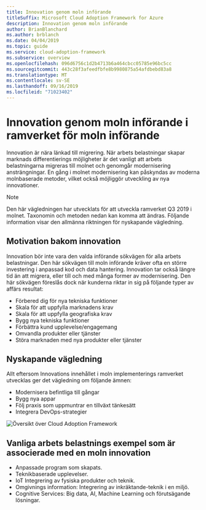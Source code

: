 ```yaml
---
title: Innovation genom moln införande
titleSuffix: Microsoft Cloud Adoption Framework for Azure
description: Innovation genom moln införande
author: BrianBlanchard
ms.author: brblanch
ms.date: 04/04/2019
ms.topic: guide
ms.service: cloud-adoption-framework
ms.subservice: overview
ms.openlocfilehash: 096d6756c1d2b4713b6a464cbcc05785e96bc5cc
ms.sourcegitcommit: 443c28f3afeedfbfe8b9980875a54afdbebd83a8
ms.translationtype: MT
ms.contentlocale: sv-SE
ms.lasthandoff: 09/16/2019
ms.locfileid: "71023402"
---
```

# <a name="innovation-through-cloud-adoption-in-the-cloud-adoption-framework"></a>Innovation genom moln införande i ramverket för moln införande

Innovation är nära länkad till migrering. När arbets belastningar skapar marknads differentierings möjligheter är det vanligt att arbets belastningarna migreras till molnet och genomgår modernisering ansträngningar. En gång i molnet modernisering kan påskyndas av moderna molnbaserade metoder, vilket också möjliggör utveckling av nya innovationer.

> [!NOTE]
> Den här vägledningen har utvecklats för att utveckla ramverket Q3 2019 i molnet. Taxonomin och metoden nedan kan komma att ändras. Följande information visar den allmänna riktningen för nyskapande vägledning.

## <a name="motivations-behind-innovation"></a>Motivation bakom innovation

Innovation bör inte vara den valda införande sökvägen för alla arbets belastningar. Den här sökvägen till moln införande kräver ofta en större investering i anpassad kod och data hantering. Innovation tar också längre tid än att migrera, eller till och med många former av modernisering. Den här sökvägen föreslås dock när kunderna riktar in sig på följande typer av affärs resultat:

- Förbered dig för nya tekniska funktioner
- Skala för att uppfylla marknadens krav
- Skala för att uppfylla geografiska krav
- Bygg nya tekniska funktioner
- Förbättra kund upplevelse/engagemang
- Omvandla produkter eller tjänster
- Störa marknaden med nya produkter eller tjänster

## <a name="innovation-guidance"></a>Nyskapande vägledning

Allt eftersom Innovations innehållet i moln implementerings ramverket utvecklas ger det vägledning om följande ämnen:

- Modernisera befintliga till gångar
- Bygg nya appar
- Följ praxis som uppmuntrar en tillväxt tänkesätt
- Integrera DevOps-strategier

![Översikt över Cloud Adoption Framework](../_images/caf-overview.png)

## <a name="common-workload-examples-associated-with-a-cloud-innovation"></a>Vanliga arbets belastnings exempel som är associerade med en moln innovation

- Anpassade program som skapats.
- Teknikbaserade upplevelser.
- IoT Integrering av fysiska produkter och teknik.
- Omgivnings information: Integrering av inkräktande-teknik i en miljö.
- Cognitive Services: Big data, AI, Machine Learning och förutsägande lösningar.
